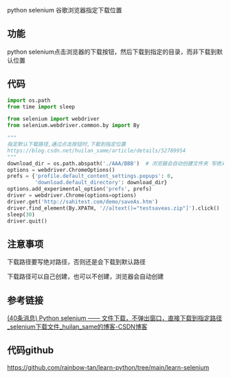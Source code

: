python selenium 谷歌浏览器指定下载位置

## 功能

python selenium点击浏览器的下载按钮，然后下载到指定的目录，而非下载到默认位置

## 代码

```python
import os.path
from time import sleep

from selenium import webdriver
from selenium.webdriver.common.by import By

"""
指定默认下载路径,通过点击按钮时,下载到指定位置
https://blog.csdn.net/huilan_same/article/details/52789954
"""
download_dir = os.path.abspath('./AAA/BBB')  # 浏览器会自动创建文件夹 写绝对路径
options = webdriver.ChromeOptions()
prefs = {'profile.default_content_settings.popups': 0,
         'download.default_directory': download_dir}
options.add_experimental_option('prefs', prefs)
driver = webdriver.Chrome(options=options)
driver.get('http://sahitest.com/demo/saveAs.htm')
driver.find_element(By.XPATH, '//a[text()="testsaveas.zip"]').click()
sleep(30)
driver.quit()
```

## 注意事项

下载路径要写绝对路径，否则还是会下载到默认路径

下载路径可以自己创建，也可以不创建，浏览器会自动创建

## 参考链接

[(40条消息) Python selenium —— 文件下载，不弹出窗口，直接下载到指定路径_selenium下载文件_huilan_same的博客-CSDN博客](https://blog.csdn.net/huilan_same/article/details/52789954)

## 代码github

https://github.com/rainbow-tan/learn-python/tree/main/learn-selenium